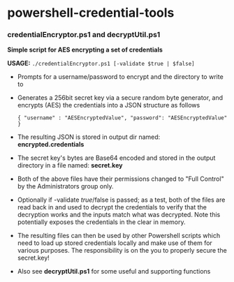 ﻿# powershell-credential-tools

### credentialEncryptor.ps1 and decryptUtil.ps1

**Simple script for AES encrypting a set of credentials**

**USAGE:** ```./credentialEncryptor.ps1 [-validate $true | $false]```

* Prompts for a username/password to encrypt and the directory to write to

* Generates a 256bit secret key via a secure random byte generator, and encrypts (AES) the credentials into a JSON structure as follows

    ```{ "username" : "AESEncryptedValue", "password": "AESEncryptedValue" }```

* The resulting JSON is stored in output dir named: **encrypted.credentials**

* The secret key's bytes are Base64 encoded and stored in the output directory in a file named: **secret.key**

* Both of the above files have their permissions changed to "Full Control" by the Administrators group only.

* Optionally if -validate $true/$false is passed; as a test, both of the files are read back in and used to decrypt the credentials to verify that the decryption works and the inputs match what was decrypted. Note this potentially exposes the credentials in the clear in memory. 

* The resulting files can then be used by other Powershell scripts which need to load up stored credentials locally and make use of them for various purposes. The responsibility is on the you to properly secure the secret.key!

* Also see **decryptUtil.ps1** for some useful and supporting functions 
